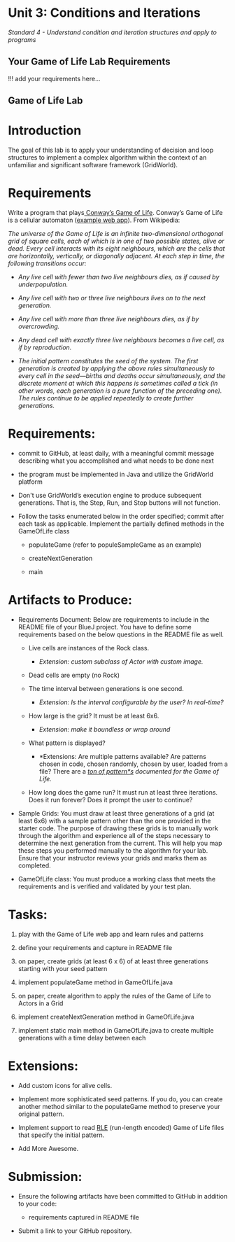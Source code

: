 Unit 3: Conditions and Iterations
============

*Standard 4 - Understand condition and iteration structures and apply to programs*

Your Game of Life Lab Requirements
----

!!! add your requirements here...



Game of Life Lab
----

# Introduction

The goal of this lab is to apply your understanding of decision and loop structures to implement a complex algorithm within the context of an unfamiliar and significant software framework (GridWorld). 

# Requirements

Write a program that plays[ Conway’s Game of Life](http://en.wikipedia.org/wiki/Conway%27s_Game_of_Life). Conway’s Game of Life is a cellular automaton ([example web app](https://www.compadre.org/osp/EJSS/3577/12.htm)). From Wikipedia:

*The universe of the Game of Life is an infinite two-dimensional orthogonal grid of square cells, each of which is in one of two possible states, alive or dead. Every cell interacts with its eight neighbours, which are the cells that are horizontally, vertically, or diagonally adjacent. At each step in time, the following transitions occur:*

* *Any live cell with fewer than two live neighbours dies, as if caused by underpopulation.*

* *Any live cell with two or three live neighbours lives on to the next generation.*

* *Any live cell with more than three live neighbours dies, as if by overcrowding.*

* *Any dead cell with exactly three live neighbours becomes a live cell, as if by reproduction.*

* *The initial pattern constitutes the seed of the system. The first generation is created by applying the above rules simultaneously to every cell in the seed—births and deaths occur simultaneously, and the discrete moment at which this happens is sometimes called a tick (in other words, each generation is a pure function of the preceding one). The rules continue to be applied repeatedly to create further generations.*

# Requirements:

* commit to GitHub, at least daily, with a meaningful commit message describing what you accomplished and what needs to be done next

* the program must be implemented in Java and utilize the GridWorld platform

* Don't use GridWorld’s execution engine to produce subsequent generations. That is, the Step, Run, and Stop buttons will not function.

* Follow the tasks enumerated below in the order specified; commit after each task as applicable. Implement the partially defined methods in the GameOfLife class

    * populateGame (refer to populeSampleGame as an example)

    * createNextGeneration

    * main

# Artifacts to Produce:

* Requirements Document: Below are requirements to include in the README file of your BlueJ project. You have to define some requirements based on the below questions in the README file as well.

    * Live cells are instances of the Rock class.

        * *Extension: custom subclass of Actor with custom image.*

    * Dead cells are empty (no Rock)

    * The time interval between generations is one second.

        * *Extension: Is the interval configurable by the user? In real-time?*

    * How large is the grid? It must be at least 6x6.

        * *Extension: make it boundless or wrap around*

    * What pattern is displayed?

        * *Extensions: Are multiple patterns available? Are patterns chosen in code, chosen randomly, chosen by user, loaded from a file? There are a **[ton of pattern*s](https://www.conwaylife.com/wiki/Category:Patterns)* documented for the Game of Life.*

    * How long does the game run? It must run at least three iterations. Does it run forever? Does it prompt the user to continue?

* Sample Grids: You must draw at least three generations of a grid (at least 6x6) with a sample pattern other than the one provided in the starter code. The purpose of drawing these grids is to manually work through the algorithm and experience all of the steps necessary to determine the next generation from the current. This will help you map these steps you performed manually to the algorithm for your lab. Ensure that your instructor reviews your grids and marks them as completed.

* GameOfLife class: You must produce a working class that meets the requirements and is verified and validated by your test plan.

# Tasks:

1. play with the Game of Life web app and learn rules and patterns

2. define your requirements and capture in README file

3. on paper, create grids (at least 6 x 6) of at least three generations starting with your seed pattern

4. implement populateGame method in GameOfLife.java

5. on paper, create algorithm to apply the rules of the Game of Life to Actors in a Grid

6. implement createNextGeneration method in GameOfLife.java

7. implement static main method in GameOfLife.java to create multiple generations with a time delay between each

# Extensions:

* Add custom icons for alive cells.

* Implement more sophisticated seed patterns. If you do, you can create another method similar to the populateGame method to preserve your original pattern.

* Implement support to read [RLE](https://www.conwaylife.com/wiki/Run_Length_Encoded) (run-length encoded) Game of Life files that specify the initial pattern.

* Add More Awesome.

# Submission:

* Ensure the following artifacts have been committed to GitHub in addition to your code:

    * requirements captured in README file

* Submit a link to your GitHub repository.
